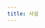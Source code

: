 ```yaml
---
title: 사설
---
```

<script>

    

    function add_posting(url, image, title, des)
    {
        console.log(url+" "+image+" "+title+" "+des);
        let hr = document.createElement('hr');
        let obj = event.target;
        obj.style.background = 'alichblue';
        obj.appendChild(hr);

        let div = document.createElemet('div');
        let image = document.createElement('img');
        
        image.setAttribute('src', "https://giana-blog.netlify.app/assets/"+image);
        obj.appendChild(image);

        div.setAttribute('class', 'post-body');
        let a = document.createElement('a');
        let h2 = document.createElement('h2');
        a.setAttribute('href', url);
        a.setAttribute('class', "post-title");
        a.innerText = title;
        h2.appendChild(a);
        div.appendChild(h2);
        let span = document.createElement('span');
        span.innerText = des;
        div.appendChild(span);
        obj.appendChild(div);
        obj.appendChild(hr);
    }
</script>
    
<div class="posting" onload="add_posting(https://giana-blog.netlify.app/왜-나는-바로-취업-전선에-뛰어들었는가, interview.jpg,왜 나는 바로 취업 전선에 뛰어들었나, 실제 사람들은 어떻게 일하는지 알고 싶었다.)"></div>

<style>
    .post-body
    {
        display:inline-block;
    }
    .posting
    {
        display: flex;
    }
</style>